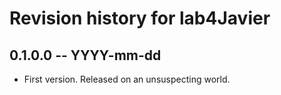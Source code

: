 # Revision history for lab4Javier

## 0.1.0.0 -- YYYY-mm-dd

* First version. Released on an unsuspecting world.
